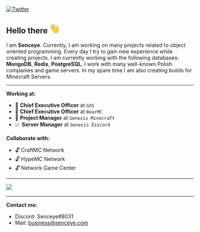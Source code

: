 [![Twitter](https://img.shields.io/badge/twitter-%231DA1F2.svg?&style=for-the-badge&logo=twitter&logoColor=white)](https://twitter.com/real_senceye)

## Hello there <img src="https://github.com/ankitwarbhe/ankitwarbhe/blob/master/Hi.gif" width="29px">

I am **Senceye**. Currently, I am working on many projects related to object oriented programming. Every day I try to gain new experience while creating projects.
I am currently working with the following databases: **MongoDB**, **Redis**, **PostgreSQL**. I work with many well-known Polish companies and game servers. 
In my spare time I am also creating builds for Minecraft Servers. 

---

**Working at:**
- 📯 **Chief Executive Officer** at `GXS`
- 🎁 **Chief Executive Officer** at `BearMC`
- 📐 **Project Manager** at `Genesis Minecraft`
- 📈 **Server Manager** at `Genesis Discord`

**Collaborate with:**
- 🔓 CraftMC Network
- 🔓 HypeMC Network
- 🔓 Network Game Center

---

<img src="https://github-readme-stats.vercel.app/api?username=senceye&show_icons=true&hide_border=true&theme=material-palenight&count_private=true"><br>

---

**Contact me:**

- Discord: Senceye#8031
- Mail: business@senceye.com


